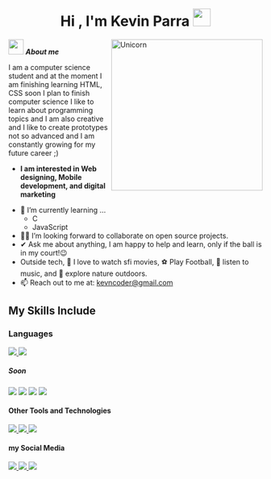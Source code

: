 <h1 align="center">Hi , I'm Kevin Parra <img src="https://media.giphy.com/media/hvRJCLFzcasrR4ia7z/giphy.gif" width="35"></h1>

<img style="border-radius=50px" align="right" width=300px alt="Unicorn" src="https://media.tenor.com/iNwn_gChTCQAAAAC/this-is-fine.gif" />

<img src="https://media.giphy.com/media/ObNTw8Uzwy6KQ/giphy.gif" width="30px">&nbsp;***About me***

I am a computer science student and at the moment I am finishing learning HTML, CSS soon I plan to finish computer science I like to learn about programming topics and I am also creative and I like to create prototypes not so advanced and I am constantly growing for my future career ;)
* **I am interested in Web designing, Mobile development, and digital marketing**
- 🌱 I’m currently learning ...
  - C
  - JavaScript
- 🤙🏼 I’m looking forward to collaborate on open source projects.
- ✔ Ask me about anything, I am happy to help and learn, only if the ball is in my court!😉<br>
- Outside tech, 🎥 I love to watch sfi movies, ⚽ Play Football, 🎵 listen to music, and 🌴 explore nature outdoors.
- 📫 Reach out to me at: <a href="kevncoder@gmail.com">kevncoder@gmail.com</a>

## My Skills Include

<h3> Languages </h3>
<span>
  <a href="[https://www.instagram.com/elkxup](https://en.wikipedia.org/wiki/HTML">
    <img src="https://img.shields.io/badge/HTML5-E34F26?style=for-the-badge&logo=html5&logoColor=white">
  </a>
  <a href="https://en.wikipedia.org/wiki/CSS">
      <img src="https://img.shields.io/badge/CSS3-1572B6?style=for-the-badge&logo=css3&logoColor=white">
  </a>
  <br>
  <h5> Soon </h5>
  <img src="https://img.shields.io/badge/C-00599C?style=for-the-badge&logo=c&logoColor=white">
  <img src="https://img.shields.io/badge/figma-%23F24E1E.svg?style=for-the-badge&logo=figma&logoColor=white">
  <img src="https://img.shields.io/badge/JavaScript-F7DF1E?style=for-the-badge&logo=javascript&logoColor=black">
  <img src="https://img.shields.io/badge/python-3670A0?style=for-the-badge&logo=python&logoColor=ffdd54">
</span>


<h4> Other Tools and Technologies </h4>
<span>
  <a href="https://www.edx.org">
     <img src="https://img.shields.io/badge/edX-%2302262B.svg?style=for-the-badge&logo=edX&logoColor=white">
  </a>
  <a href="https://www.notion.com/">
      <img src="https://img.shields.io/badge/Notion-%23000000.svg?style=for-the-badge&logo=notion&logoColor=white">
  </a>
  <a href="https://en.wikipedia.org/wiki/CSS">
      <img src="https://img.shields.io/badge/VoiceOver-%23484848.svg?style=for-the-badge&logo=VoiceOver&logoColor=white">
  </a>
</span>

<h4> my Social Media </h4>
<span>
  <a href="https://www.instagram.com/elkxup">
      <img src="https://img.shields.io/badge/Instagram-%23E4405F.svg?style=for-the-badge&logo=Instagram&logoColor=white">
  </a>
  <a href="https://www.twitch.tv/elkxup">
    <img src="https://img.shields.io/badge/Twitch-%239146FF.svg?style=for-the-badge&logo=Twitch&logoColor=white">
  </a>
  <a href="[https://www.twitch.tv/elkxup](https://www.youtube.com/@ElKxup)">
      <img src="https://img.shields.io/badge/YouTube-%23FF0000.svg?style=for-the-badge&logo=YouTube&logoColor=white">
  </a>
</span>
